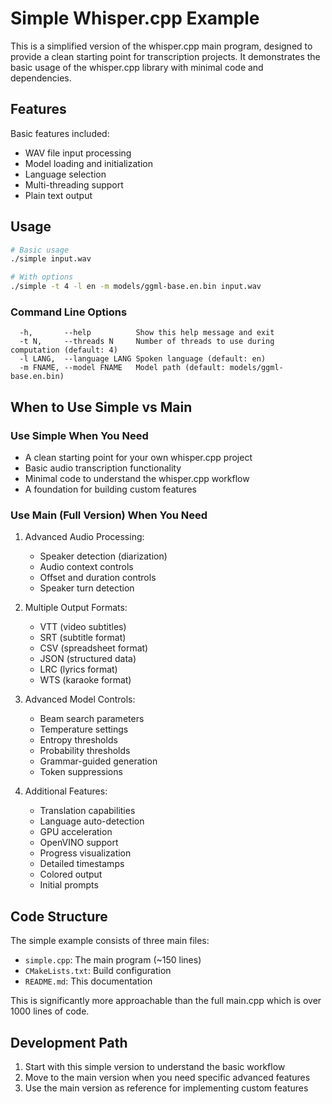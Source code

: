 # Simple Whisper.cpp Example

This is a simplified version of the whisper.cpp main program, designed to provide a clean starting point for transcription projects. It demonstrates the basic usage of the whisper.cpp library with minimal code and dependencies.

## Features

Basic features included:
- WAV file input processing
- Model loading and initialization 
- Language selection
- Multi-threading support
- Plain text output

## Usage

```bash
# Basic usage
./simple input.wav

# With options
./simple -t 4 -l en -m models/ggml-base.en.bin input.wav
```

### Command Line Options

```
  -h,       --help          Show this help message and exit
  -t N,     --threads N     Number of threads to use during computation (default: 4)
  -l LANG,  --language LANG Spoken language (default: en)
  -m FNAME, --model FNAME   Model path (default: models/ggml-base.en.bin)
```

## When to Use Simple vs Main

### Use Simple When You Need

- A clean starting point for your own whisper.cpp project
- Basic audio transcription functionality
- Minimal code to understand the whisper.cpp workflow
- A foundation for building custom features

### Use Main (Full Version) When You Need

1. Advanced Audio Processing:
   - Speaker detection (diarization)
   - Audio context controls
   - Offset and duration controls
   - Speaker turn detection

2. Multiple Output Formats:
   - VTT (video subtitles)
   - SRT (subtitle format)
   - CSV (spreadsheet format)
   - JSON (structured data)
   - LRC (lyrics format)
   - WTS (karaoke format)

3. Advanced Model Controls:
   - Beam search parameters
   - Temperature settings
   - Entropy thresholds
   - Probability thresholds
   - Grammar-guided generation
   - Token suppressions

4. Additional Features:
   - Translation capabilities
   - Language auto-detection
   - GPU acceleration
   - OpenVINO support
   - Progress visualization
   - Detailed timestamps
   - Colored output
   - Initial prompts

## Code Structure

The simple example consists of three main files:
- `simple.cpp`: The main program (~150 lines)
- `CMakeLists.txt`: Build configuration
- `README.md`: This documentation

This is significantly more approachable than the full main.cpp which is over 1000 lines of code.

## Development Path

1. Start with this simple version to understand the basic workflow
2. Move to the main version when you need specific advanced features
3. Use the main version as reference for implementing custom features
